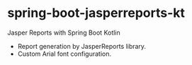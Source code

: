 # spring-boot-jasperreports-kt

Jasper Reports with Spring Boot Kotlin

- Report generation by JasperReports library.
- Custom Arial font configuration.

